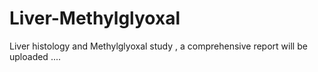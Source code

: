 # Liver-Methylglyoxal

Liver histology and Methylglyoxal study ,  a comprehensive report will be uploaded ....
